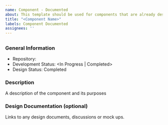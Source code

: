 ```yaml
---
name: Component - Documented
about: This template should be used for components that are already designed and mostly or fully developed and will soon be published to the component catalogue
title: "<Component Name>"
labels: Component Documented
assignees: ''
---
```


<!--
---
layout: layouts/component
keywords:
  - <possible search terms>
eleventyNavigation:
  key: <component name, lower case and hyphenated (e.g., menu-item)>
  title: <component name, capitalized (e.g., Menu Item)>
  parent: <component type>
---

repo: <url>
development: <In Progress | Completed>
design: <In Progress | Completed>
baseInstallLocation: <npm install location (e.g., @brightspace-ui/core)>
components: ["<component file path (e.g., src/my-component.js)>"]
markdown: <markdown file path (e.g., README.md)>
-->
## <Component Name>

### General Information
- Repository: <url>
- Development Status: <In Progress | Completed>
- Design Status: Completed

### Description
A description of the component and its purposes

### Design Documentation (optional)
Links to any design documents, discussions or mock ups.
